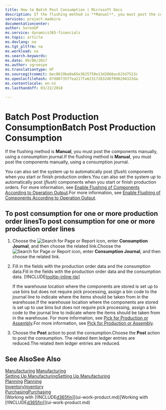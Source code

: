 ```yaml
---
title: How to Batch Post Consumption | Microsoft Docs
description: If the flushing method is **Manual**, you must post the components manually, using a consumption journal.
services: project-madeira
documentationcenter: 
author: SorenGP
ms.service: dynamics365-financials
ms.topic: article
ms.devlang: na
ms.tgt_pltfrm: na
ms.workload: na
ms.search.keywords: 
ms.date: 09/06/2017
ms.author: sgroespe
ms.translationtype: HT
ms.sourcegitcommit: bec0619be0a65e3625759e13d2866ac615d7513c
ms.openlocfilehash: 67d80735f7ea217fa62317283246f098294323da
ms.contentlocale: en-nz
ms.lasthandoff: 03/22/2018

---
```

# <a name="batch-post-production-consumption"></a><span data-ttu-id="bc693-103">Batch Post Production Consumption</span><span class="sxs-lookup"><span data-stu-id="bc693-103">Batch Post Production Consumption</span></span>
<span data-ttu-id="bc693-104">If the flushing method is **Manual**, you must post the components manually, using a consumption journal.</span><span class="sxs-lookup"><span data-stu-id="bc693-104">If the flushing method is **Manual**, you must post the components manually, using a consumption journal.</span></span>

<span data-ttu-id="bc693-105">You can also set the system up to automatically post (*flush*) components when you start or finish production orders.</span><span class="sxs-lookup"><span data-stu-id="bc693-105">You can also set the system up to automatically post (*flush*) components when you start or finish production orders.</span></span> <span data-ttu-id="bc693-106">For more information, see [Enable Flushing of Components According to Operation Output](production-how-to-flush-components-according-to-operation-output.md).</span><span class="sxs-lookup"><span data-stu-id="bc693-106">For more information, see [Enable Flushing of Components According to Operation Output](production-how-to-flush-components-according-to-operation-output.md).</span></span>

## <a name="to-post-consumption-for-one-or-more-production-order-lines"></a><span data-ttu-id="bc693-107">To post consumption for one or more production order lines</span><span class="sxs-lookup"><span data-stu-id="bc693-107">To post consumption for one or more production order lines</span></span>  
1.  <span data-ttu-id="bc693-108">Choose the ![Search for Page or Report](media/ui-search/search_small.png "Search for Page or Report icon") icon, enter **Consumption Journal**, and then choose the related link.</span><span class="sxs-lookup"><span data-stu-id="bc693-108">Choose the ![Search for Page or Report](media/ui-search/search_small.png "Search for Page or Report icon") icon, enter **Consumption Journal**, and then choose the related link.</span></span>  
2.  <span data-ttu-id="bc693-109">Fill in the fields with the production order data and the consumption data.</span><span class="sxs-lookup"><span data-stu-id="bc693-109">Fill in the fields with the production order data and the consumption data.</span></span> [!INCLUDE[tooltip-inline-tip](includes/tooltip-inline-tip_md.md)]  

    <span data-ttu-id="bc693-110">If the warehouse location where the components are stored is set up to use bins but does not require pick processing, assign a bin code to the journal line to indicate where the items should be taken from in the warehouse.</span><span class="sxs-lookup"><span data-stu-id="bc693-110">If the warehouse location where the components are stored is set up to use bins but does not require pick processing, assign a bin code to the journal line to indicate where the items should be taken from in the warehouse.</span></span> <span data-ttu-id="bc693-111">For more information, see [Pick for Production or Assembly](warehouse-how-to-pick-for-production.md).</span><span class="sxs-lookup"><span data-stu-id="bc693-111">For more information, see [Pick for Production or Assembly](warehouse-how-to-pick-for-production.md).</span></span>  
3.  <span data-ttu-id="bc693-112">Choose the **Post** action to post the consumption.</span><span class="sxs-lookup"><span data-stu-id="bc693-112">Choose the **Post** action to post the consumption.</span></span> <span data-ttu-id="bc693-113">The related item ledger entries are reduced.</span><span class="sxs-lookup"><span data-stu-id="bc693-113">The related item ledger entries are reduced.</span></span>

## <a name="see-also"></a><span data-ttu-id="bc693-114">See Also</span><span class="sxs-lookup"><span data-stu-id="bc693-114">See Also</span></span>  
<span data-ttu-id="bc693-115">[Manufacturing](production-manage-manufacturing.md)  </span><span class="sxs-lookup"><span data-stu-id="bc693-115">[Manufacturing](production-manage-manufacturing.md)  </span></span>  
[<span data-ttu-id="bc693-116">Setting Up Manufacturing</span><span class="sxs-lookup"><span data-stu-id="bc693-116">Setting Up Manufacturing</span></span>](production-configure-production-processes.md)  
<span data-ttu-id="bc693-117">[Planning](production-planning.md)    </span><span class="sxs-lookup"><span data-stu-id="bc693-117">[Planning](production-planning.md)    </span></span>  
[<span data-ttu-id="bc693-118">Inventory</span><span class="sxs-lookup"><span data-stu-id="bc693-118">Inventory</span></span>](inventory-manage-inventory.md)  
[<span data-ttu-id="bc693-119">Purchasing</span><span class="sxs-lookup"><span data-stu-id="bc693-119">Purchasing</span></span>](purchasing-manage-purchasing.md)  
<span data-ttu-id="bc693-120">[Working with [!INCLUDE[d365fin](includes/d365fin_md.md)]](ui-work-product.md)</span><span class="sxs-lookup"><span data-stu-id="bc693-120">[Working with [!INCLUDE[d365fin](includes/d365fin_md.md)]](ui-work-product.md)</span></span>

